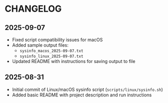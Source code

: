 # CHANGELOG

## 2025-09-07
- Fixed script compatibility issues for macOS
- Added sample output files:
  - `sysinfo_macos_2025-09-07.txt`
  - `sysinfo_linux_2025-09-07.txt`
- Updated README with instructions for saving output to file

## 2025-08-31
- Initial commit of Linux/macOS sysinfo script (`scripts/linux/sysinfo.sh`)
- Added basic README with project description and run instructions
